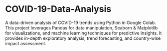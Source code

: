 # COVID-19-Data-Analysis
A data-driven analysis of COVID-19 trends using Python in Google Colab. This project leverages Pandas for data manipulation, Seaborn &amp; Matplotlib for visualizations, and machine learning techniques for predictive insights. It provides in-depth exploratory analysis, trend forecasting, and country-wise impact assessment.
